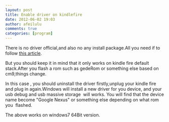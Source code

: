 ```yaml
---
layout: post
title: Enable driver on kindlefire
date: 2012-06-02 19:03
author: afeilulu
comments: true
categories: [program]
---
```

There is no driver official,and also no any install package.All you need if to follow <a title="kindlefire usb driver" href="http://www.jayceooi.com/2011/12/13/how-to-install-kindle-fire-adb-usb-driver/">this article</a>.

But you should keep it in mind that it only works on kindle fire default stack.After you flash a rom such as gedeRom or something else based on cm9,things change.

In this case , you should uninstall the driver firstly,unplug your kindle fire and plug in again.Windows will install a new driver for you device, and your usb debug and usb massive storage  will works. You will find that the device name become "Google Nexus" or something else depending on what rom you  flashed.

The above works on windows7 64Bit version.

&nbsp;
